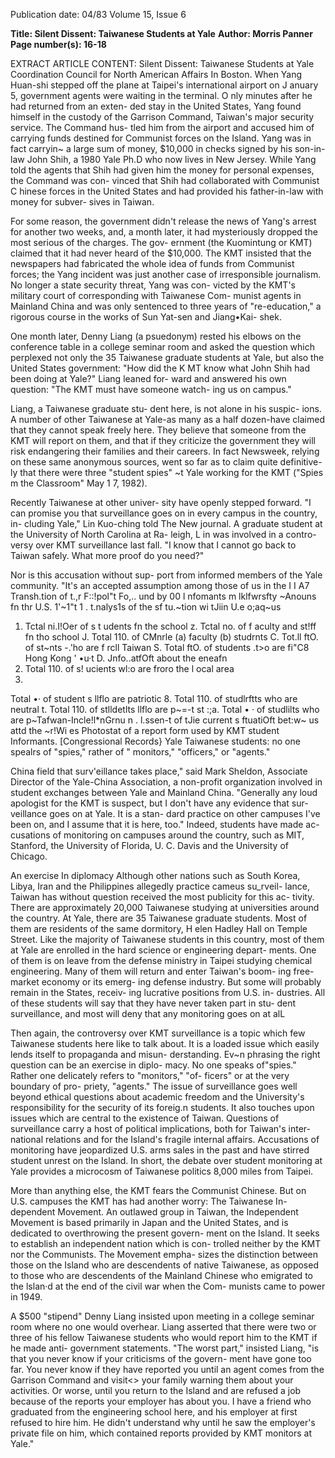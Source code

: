 Publication date: 04/83
Volume 15, Issue 6

**Title: Silent Dissent: Taiwanese Students at Yale**
**Author: Morris Panner**
**Page number(s): 16-18**

EXTRACT ARTICLE CONTENT:
Silent Dissent: 
Taiwanese Students at Yale 
Coordination Council for North 
American Affairs In Boston. 
When Yang Huan-shi stepped off the 
plane at Taipei's international airport 
on J anuary 5, government agents were 
waiting in the terminal. O nly minutes 
after he had returned from an exten-
ded stay in the United States, Yang 
found himself in the custody of the 
Garrison Command, Taiwan's major 
security service. The Command hus-
tled him from the airport and accused 
him of carrying funds destined for 
Communist forces on the Island. Yang 
was in fact carryin~ a large sum of 
money, $10,000 in checks signed by 
his son-in-law John Shih, a 1980 Yale 
Ph.D who now lives in New Jersey. 
While Yang told the agents that Shih 
had given him the money for personal 
expenses, the Command was con-
vinced that Shih had collaborated with 
Communist C hinese forces in the 
United States and had provided his 
father-in-law with money for subver-
sives in Taiwan. 


For some reason, the government 
didn't release the news of Yang's arrest 
for another two weeks, and, a month 
later, it had mysteriously dropped the 
most serious of the charges. The gov-
ernment (the Kuomintung or KMT) 
claimed that it had never heard of the 
$10,000. The KMT insisted that the 
newspapers had fabricated the whole 
idea of funds from Communist forces; 
the Yang incident was just another case 
of irresponsible journalism. No longer 
a state security threat, Yang was con-
victed by the KMT's military court of 
corresponding with Taiwanese Com-
munist agents in Mainland China and 
was only sentenced to three years of 
"re-education," a rigorous course in the 
works of Sun Yat-sen and Jiang•Kai-
shek. 

One month later, Denny Liang (a 
psuedonym) rested his elbows on the 
conference table in a college seminar 
room and asked the question which 
perplexed not only the 35 Taiwanese 
graduate students at Yale, but also the 
United States government: "How did 
the K MT know what John Shih had 
been doing at Yale?" Liang leaned for-
ward and answered his own question: 
"The KMT must have someone watch-
ing us on campus." 

Liang, a Taiwanese graduate stu-
dent here, is not alone in his suspic-
ions. A number of other Taiwanese at 
Yale-as many as a half dozen-have 
claimed that they cannot speak freely 
here. They believe that someone from 
the KMT will report on them, and that 
if they criticize the government they 
will risk endangering their families and 
their careers. In fact Newsweek, relying 
on these same anonymous sources, 
went so far as to claim quite definitive-
ly that there were three "student spies" 
~t Yale working for the KMT ("Spies 
m the Classroom" May 1 7, 1982). 

Recently Taiwanese at other univer-
sity have openly stepped forward. "I 
can promise you that surveillance goes 
on in every campus in the country, in-
cluding Yale," Lin Kuo-ching told The 
New journal. A graduate student at the 
University of North Carolina at Ra-
leigh, L in was involved in a contro-
versy over KMT surveillance last fall. 
"I know that I cannot go back to 
Taiwan safely. What more proof do 
you need?" 

Nor is this accusation without sup-
port from informed members of the 
Yale community. "It's an accepted 
assumption among those of us in the 
I I 
A7 
Transh.tion of t.,r F::!pol"t Fo,.. und by 00 l nfomants 
m lklfwrsfty ~Anouns fn thr U.S. 
1'~1"t 1 . 
t.nalys1s of the sf tu.~tion wi tJiin U.e o;aq~us 
1. Tctal ni.I!Oer of s t udents fn the school 
z. Tctal no. of f aculty and st!ff fn tho school 
J. 
Total 110. of CMnrle (a) faculty (b) studrnts 
C. 
Tot.ll ftO. of st~nts -.'ho are f rcll Taiwan 
S. Total ftO. of students .t>o are fi"C8 Hong Kong 
' •u·t D. 
Jnfo..atfOft about the eneafn 
6. Total 110. of s! ucients wl:o are froro the l ocal area 
7. 
Total •· of student s llflo are patriotic 
8. Total 110. of studlrftts who are neutral 
t. Total 110. of stlldetlts llflo are p~=-t st 
:;a. Total • · of studlilts who are p~Tafwan-Incle!l*nGrnu 
n . l.ssen-t of tJie current s ftuatiOft bet:w~ us attd the ~r!Wi es 
Photostat of a report form used by KMT student 
Informants. [Congressional Records} 
Yale Taiwanese students: no one spealrs of "spies," rather 
of " monitors," "officers," or "agents." 

China field that surv'eillance takes 
place," said Mark Sheldon, Associate 
Director of the Yale-China Association, 
a non-profit organization involved in 
student exchanges between Yale and 
Mainland China. "Generally any loud 
apologist for the KMT is suspect, but I 
don't have any evidence that sur-
veillance goes on at Yale. It is a stan-
dard practice on other campuses I've 
been on, and I assume that it is here, 
too." Indeed, students have made ac-
cusations of monitoring on campuses 
around the country, such as MIT, 
Stanford, the University of Florida, 
U. C. Davis and the University of 
Chicago. 

An exercise In diplomacy 
Although other nations such as South 
Korea, Libya, Iran and the Philippines 
allegedly 
practice cameus su_rveil-
lance, Taiwan has without question 
received the most publicity for this ac-
tivity. There are approximately 20,000 
Taiwanese studying at universities 
around the country. At Yale, there are 
35 Taiwanese graduate students. Most 
of them are residents of the same 
dormitory, H elen Hadley Hall on 
Temple Street. Like the majority of 
Taiwanese students in this country, 
most of them at Yale are enrolled in the 
hard science or engineering depart-
ments. One of them is on leave from 
the defense ministry in Taipei studying 
chemical engineering. Many of them 
will return and enter Taiwan's boom-
ing free-market economy or its emerg-
ing defense industry. But some will 
probably remain in the States, receiv-
ing lucrative positions from U.S. in-
dustries. All of these students will say 
that they have never taken part in stu-
dent surveillance, and most will deny 
that any monitoring goes on at alL 

Then again, the controversy over 
KMT surveillance is a topic which few 
Taiwanese students here like to talk 
about. It is a loaded issue which easily 
lends itself to propaganda and misun-
derstanding. Ev~n phrasing the right 
question can be an exercise in diplo-
macy. No one speaks of"spies." Rather 
one delicately refers to "monitors," "of-
ficers" or at the very boundary of pro-
priety, "agents." The issue of 
surveillance goes well beyond ethical 
questions about academic freedom and 
the University's responsibility for the 
security of its foreig.n students. It also 
touches upon issues which are central 
to the existence of Taiwan. Questions 
of surveillance carry a host of political 
implications, both for Taiwan's inter-
national relations and for the Island's 
fragile internal affairs. Accusations of 
monitoring have jeopardized U.S. 
arms sales in the past and have stirred 
student unrest on the Island. In short, 
the debate over student monitoring at 
Yale 
provides 
a 
microcosm of 
Taiwanese politics 8,000 miles from 
Taipei. 

More than anything else, the KMT 
fears the Communist Chinese. But on 
U.S. campuses the KMT has had 
another worry: The Taiwanese In-
dependent Movement. An outlawed 
group in Taiwan, the Independent 
Movement is based primarily in Japan 
and the United States, and is dedicated 
to overthrowing the present govern-
ment on the Island. It seeks to establish 
an independent nation which is con-
trolled neither by the KMT nor the 
Communists. The Movement empha-
sizes the distinction between those on 
the Island who are descendents of 
native Taiwanese, as opposed to those 
who are descendents of the Mainland 
Chinese who emigrated to the lslan·d at 
the end of the civil war when the Com-
munists came to power in 1949. 

A $500 "stipend" 
Denny Liang insisted upon meeting in 
a college seminar room where no one 
would overhear. Liang asserted that 
there were two or three of his fellow 
Taiwanese students who would report 
him to the KMT if he made anti-
government statements. "The worst 
part," insisted Liang, "is that you never 
know if your criticisms of the govern-
ment have gone too far. You never 
know if they have reported you until 
an agent comes from the Garrison 
Command and visit<> your family 
warning them about your activities. 
Or worse, until you return to the 
Island and are refused a job because of 
the reports your employer has about 
you. I have a friend who graduated 
from the engineering school here, and 
his employer at first refused to hire 
him. He didn't understand why until 
he saw the employer's private file on 
him, which contained reports provided 
by KMT monitors at Yale."